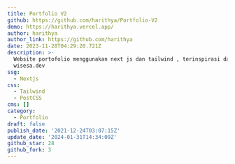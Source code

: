 ```yaml
---
title: Portfolio V2
github: https://github.com/harithya/Portfolio-V2
demo: https://harithya.vercel.app/
author: harithya
author_link: https://github.com/harithya
date: 2023-11-28T04:29:20.721Z
description: >-
  Website portofolio menggunakan next js dan tailwind , terinspirasi dari
  wisesa.dev
ssg:
  - Nextjs
css:
  - Tailwind
  - PostCSS
cms: []
category:
  - Portfolio
draft: false
publish_date: '2021-12-24T03:07:15Z'
update_date: '2024-01-31T14:34:09Z'
github_star: 28
github_fork: 3
---
```

